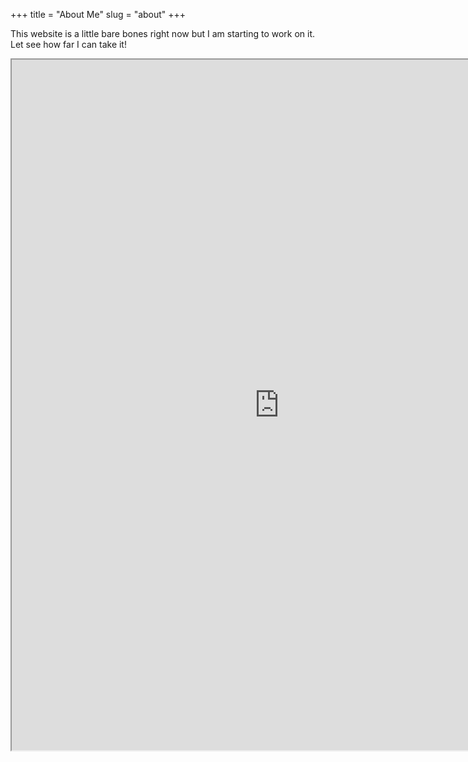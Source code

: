 +++
title = "About Me"
slug = "about"
+++

This website is a little bare bones right now but I am starting to work on it. Let see how far I can take it!


<iframe src="https://resume.creddle.io/embed/663g8tvhidf" width="855" height="1105" seamless></iframe>